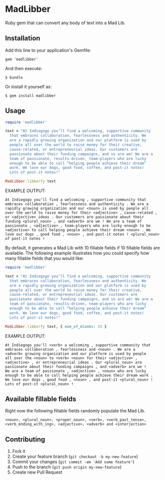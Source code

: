 # MadLibber

Ruby gem that can convert any body of text into a Mad Lib.

## Installation

Add this line to your application's Gemfile:

    gem 'madlibber'

And then execute:

    $ bundle

Or install it yourself as:

    $ gem install madlibber

## Usage
```ruby
require 'madlibber'

text = "At Indiegogo you’ll find a welcoming, supportive community
  that embraces collaboration, fearlessness and authenticity. We
  are a rapidly growing organization and our platform is used by
  people all over the world to raise money for their creative,
  cause-related, or entrepreneurial ideas. Our customers are
  passionate about their funding campaigns, and so are we! We are a
  team of passionate, results-driven, team-players who are lucky
  enough to be able to call “helping people achieve their dream”
  work. We love our dogs, good food, coffee, and post-it notes!
  Lots of post-it notes!"

MadLibber.libberfy text
```
EXAMPLE OUTPUT:
```
At Indiegogo you'll find a welcoming , supportive community that
embraces collaboration , fearlessness and authenticity . We are a
rapidly growing organization and our <noun> is used by people all
over the world to raise money for their <adjective> , cause-related ,
or <adjective> ideas . Our customers are passionate about their
funding <plural_noun> , and <adverb> are we ! We are a team of
passionate , <adjective> , team-players who are lucky enough to be
<adjective> to call helping people achieve their dream <noun> . We
love our dogs , good food , <noun> , and post-it notes ! <plural_noun>
of post-it notes !
```

By default, it generates a Mad Lib with 10 fillable fields if 10 fillable fields are available. The following example illustrates how you could specify how many fillable fields that you would like:

```ruby
require 'madlibber'

text = "At Indiegogo you’ll find a welcoming, supportive community
  that embraces collaboration, fearlessness and authenticity. We
  are a rapidly growing organization and our platform is used by
  people all over the world to raise money for their creative,
  cause-related, or entrepreneurial ideas. Our customers are
  passionate about their funding campaigns, and so are we! We are a
  team of passionate, results-driven, team-players who are lucky
  enough to be able to call “helping people achieve their dream”
  work. We love our dogs, good food, coffee, and post-it notes!
  Lots of post-it notes!"

MadLibber.libberfy text, { num_of_blanks: 15 }
```
EXAMPLE OUTPUT:
```
At Indiegogo you'll <verb> a welcoming , supportive community that
embraces collaboration , fearlessness and <noun> . We are a
<adverb> growing organization and our platform is used by people
all over the <noun> to <verb> <noun> for their <adjective> ,
<adjective> , or entrepreneurial ideas . Our <plural_noun> are
passionate about their funding campaigns , and <adverb> are we !
We are a team of passionate , <adjective> , <noun> who are lucky
enough to be able to call helping people achieve their dream work .
We love our dogs , good food , <noun> , and post-it <plural_noun> !
Lots of post-it <plural_noun> !
```

## Available fillable fields
Right now the following fillable fields randomly populate the Mad Lib.

```
<noun>, <plural_noun>, <proper_noun>, <verb>, <verb_past_tense>,
<verb_ending_with_ing>, <adjective>, <adverb> and <interjection>
```

## Contributing

1. Fork it
2. Create your feature branch (`git checkout -b my-new-feature`)
3. Commit your changes (`git commit -am 'Add some feature'`)
4. Push to the branch (`git push origin my-new-feature`)
5. Create new Pull Request
